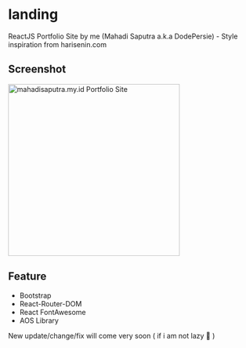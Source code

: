 # landing

ReactJS Portfolio Site by me (Mahadi Saputra a.k.a DodePersie) - Style inspiration from harisenin.com

## Screenshot

<p align="left">
  <img src="https://mahadisaputra.my.id/images/3.png" width="350" title="mahadisaputra.my.id Portfolio Site">
</p>

## Feature
- Bootstrap
- React-Router-DOM
- React FontAwesome
- AOS Library

New update/change/fix will come very soon ( if i am not lazy 🤣 )
